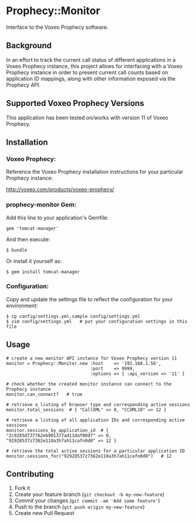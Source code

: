 # Prophecy::Monitor

Interface to the Voxeo Prophecy software.

## Background

In an effort to track the current call status of different applications in a Voxeo Prophecy
instance, this project allows for interfacing with a Voxeo Prophecy instance in order to present
current call counts based on application ID mappings, along with other information exposed via
the Prophecy API.

## Supported Voxeo Prophecy Versions

This application has been tested on/works with version 11 of Voxeo Prophecy.

## Installation

### Voxeo Prophecy:

Reference the Voxeo Prophecy installation instructions for your particular Prophecy instance:

  http://voxeo.com/products/voxeo-prophecy/

### prophecy-monitor Gem:

Add this line to your application's Gemfile:

    gem 'tomcat-manager'

And then execute:

    $ bundle

Or install it yourself as:

    $ gem install tomcat-manager

### Configuration:

Copy and update the settings file to reflect the configuration for your environment:

    $ cp config/settings.yml.sample config/settings.yml
    $ vim config/settings.yml   # put your configuration settings in this file

## Usage

    # create a new monitor API instance for Voxeo Prophecy version 11
    monitor = Prophecy::Monitor.new :host    => '192.168.1.56',
                                    :port    => 9999,
                                    :options => { :api_version => '11' }

    # check whether the created monitor instance can connect to the Prophecy instance
    monitor.can_connect?   # true

    # retrieve a listing of browser type and corresponding active sessions
    monitor.total_sessions  # { "CallXML" => 0, "CCXML10" => 12 }

    # retrieve a listing of all application IDs and corresponding active sessions
    monitor.sessions_by_application_id  # { "2c9285d737762eb901377ad11daf00d7" => 0, "92928537z7362e110a3h7ah11cafn0d0" => 12 }

    # retrieve the total active sessions for a particular application ID
    monitor.sessions_for("92928537z7362e110a3h7ah11cafn0d0")   # 12

## Contributing

1. Fork it
2. Create your feature branch (`git checkout -b my-new-feature`)
3. Commit your changes (`git commit -am 'Add some feature'`)
4. Push to the branch (`git push origin my-new-feature`)
5. Create new Pull Request
